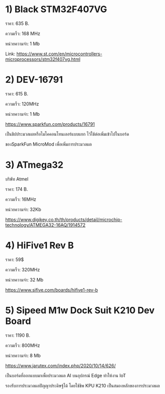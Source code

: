 # 1) Black STM32F407VG

ราคา: 635 B.

ความเร็ว: 168 MHz

หน่วยความจำ: 1 Mb

Link: https://www.st.com/en/microcontrollers-microprocessors/stm32f407vg.html

# 2) DEV-16791

ราคา: 615 B.

ความเร็ว: 120MHz

หน่วยความจำ: 1 Mb

https://www.sparkfun.com/products/16791

เป็นชิปประมวลผลหรือไมโคคอนโทนเลอร์แบบแยก ไว้ใช้ต่อเพิ่มเข้าไปในบอร์ด

ของSparkFun MicroMod เพื่อเพิ่มการประมวลผล

# 3) ATmega32

บริษัท Atmel

ราคา: 174 B.

ความเร็ว: 16MHz

หน่วยความจำ: 32Kb

https://www.digikey.co.th/th/products/detail/microchip-technology/ATMEGA32-16AQ/1914572

# 4) HiFive1 Rev B

ราคา: 59$

ความเร็ว: 320MHz

หน่วยความจำ: 32 Mb

https://www.sifive.com/boards/hifive1-rev-b

# 5) Sipeed M1w Dock Suit K210 Dev Board

ราคา: 1190 B.

ความเร็ว: 800MHz

หน่วยความจำ: 8 Mb

https://www.jarutex.com/index.php/2020/10/14/626/

เป็นบอร์ดที่ออกแบบมาเพื่อประมวลผล AI บนอุปกรณ์ Edge ทำให้งาน IoT

รองรับการประมวลผลปัญญาประดิษฐ์ได้ โดยใช้ขิพ KPU K210 เป็นสมองหลักของการประมวลผล
